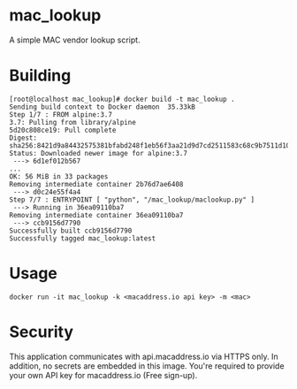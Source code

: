 # mac_lookup
A simple MAC vendor lookup script.

# Building

    [root@localhost mac_lookup]# docker build -t mac_lookup .
    Sending build context to Docker daemon  35.33kB
    Step 1/7 : FROM alpine:3.7
    3.7: Pulling from library/alpine
    5d20c808ce19: Pull complete
    Digest: sha256:8421d9a84432575381bfabd248f1eb56f3aa21d9d7cd2511583c68c9b7511d10
    Status: Downloaded newer image for alpine:3.7
     ---> 6d1ef012b567
    ...
    OK: 56 MiB in 33 packages
    Removing intermediate container 2b76d7ae6408
     ---> d0c24e55f4a4
    Step 7/7 : ENTRYPOINT [ "python", "/mac_lookup/maclookup.py" ]
     ---> Running in 36ea09110ba7
    Removing intermediate container 36ea09110ba7
     ---> ccb9156d7790
    Successfully built ccb9156d7790
    Successfully tagged mac_lookup:latest

# Usage

    docker run -it mac_lookup -k <macaddress.io api key> -m <mac>

# Security

This application communicates with api.macaddress.io via HTTPS only.
In addition, no secrets are embedded in this image. You're required
to provide your own API key for macaddress.io (Free sign-up). 
